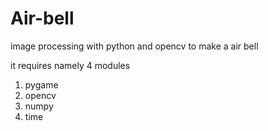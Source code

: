 # Air-bell
image processing with python and opencv to make a air bell

it requires namely 4 modules
1) pygame
2) opencv
3) numpy
4) time
